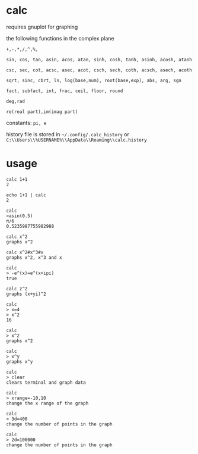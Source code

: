 # calc
requires gnuplot for graphing

the following functions in the complex plane

``+,-,*,/,^,%,``

``sin, cos, tan, asin, acos, atan, sinh, cosh, tanh, asinh, acosh, atanh``

``csc, sec, cot, acsc, asec, acot, csch, sech, coth, acsch, asech, acoth``

``sqrt, sinc, cbrt, ln, log(base,num), root(base,exp), abs, arg, sgn``

``fact, subfact, int, frac, ceil, floor, round`` 

``deg,rad``

``re(real part),im(imag part)``

constants: ``pi, e``

history file is stored in ``~/.config/.calc_history`` or ``C:\\Users\\%USERNAME%\\AppData\\Roaming\\calc.history``

# usage
```
calc 1+1
2
```
```
echo 1+1 | calc
2
```
```
calc
>asin(0.5)
π/6
0.5235987755982988
```
```
calc x^2
graphs x^2
```
```
calc x^2#x^3#x
graphs x^2, x^3 and x
```
```
calc
> -e^(x)=e^(x+ipi)
true
```
```
calc z^2
graphs (x+yi)^2
```
```
calc
> x=4
> x^2
16
```
```
calc
> x^2
graphs x^2
```
```
calc
> x^y
graphs x^y
```
```
calc
> clear
clears terminal and graph data
```
```
calc
> xrange=-10,10
change the x range of the graph
```
```
calc
> 3d=400
change the number of points in the graph
```
```
calc
> 2d=100000
change the number of points in the graph
```